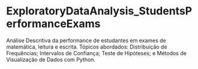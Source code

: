 # ExploratoryDataAnalysis_StudentsPerformanceExams
Análise Descritiva da performance de estudantes em exames  de matemática, leitura e escrita. Tópicos abordados: Distribuição de Frequências; Intervalos de Confiança; Teste de Hipóteses; e Métodos de Visualização de Dados com Python.
